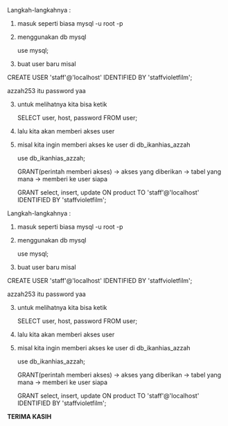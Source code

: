 Langkah-langkahnya :
1. masuk seperti biasa mysql -u root -p

2. menggunakan db mysql 

   use mysql;
   
2. buat user baru misal

  CREATE USER 'staff'@'localhost' IDENTIFIED BY 'staffvioletfilm';
  
  azzah253 itu password yaa
  
3. untuk melihatnya kita bisa ketik

   SELECT user, host, password FROM user;
  
4. lalu kita akan memberi akses user
5. misal kita ingin memberi akses ke user di db_ikanhias_azzah

    use db_ikanhias_azzah;
   
    GRANT(perintah memberi akses) -> akses yang diberikan -> tabel yang mana -> memberi ke user siapa
    
    GRANT select, insert, update ON product TO 'staff'@'localhost' IDENTIFIED BY 'staffvioletfilm';

Langkah-langkahnya :
1. masuk seperti biasa mysql -u root -p

2. menggunakan db mysql 

   use mysql;
   
2. buat user baru misal

  CREATE USER 'staff'@'localhost' IDENTIFIED BY 'staffvioletfilm';
  
  azzah253 itu password yaa
  
3. untuk melihatnya kita bisa ketik

   SELECT user, host, password FROM user;
  
4. lalu kita akan memberi akses user
5. misal kita ingin memberi akses ke user di db_ikanhias_azzah

    use db_ikanhias_azzah;
   
    GRANT(perintah memberi akses) -> akses yang diberikan -> tabel yang mana -> memberi ke user siapa
    
    GRANT select, insert, update ON product TO 'staff'@'localhost' IDENTIFIED BY 'staffvioletfilm';

__TERIMA KASIH__

